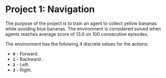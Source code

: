 # Project 1: Navigation

The purpose of the project is to train an agent to collect yellow bananas while avoiding blue bananas. The environment is considered solved when agents reaches average score of 13.0 on 100 consecutive episodes.

The environment has the following 4 discrete values for the actions:

- **`0`** - Forward.
- **`1`** - Backward.
- **`2`** - Left.
- **`3`** - Right.
